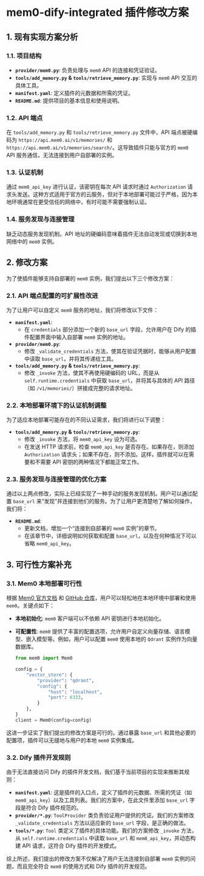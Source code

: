 # mem0-dify-integrated 插件修改方案

## 1. 现有实现方案分析

### 1.1. 项目结构

- **`provider/mem0.py`**: 负责处理与 `mem0` API 的连接和凭证验证。
- **`tools/add_memory.py` & `tools/retrieve_memory.py`**: 实现与 `mem0` API 交互的具体工具。
- **`manifest.yaml`**: 定义插件的元数据和所需的凭证。
- **`README.md`**: 提供项目的基本信息和使用说明。

### 1.2. API 端点

在 `tools/add_memory.py` 和 `tools/retrieve_memory.py` 文件中，API 端点被硬编码为 `https://api.mem0.ai/v1/memories/` 和 `https://api.mem0.ai/v1/memories/search/`。这导致插件只能与官方的 `mem0` API 服务通信，无法连接到用户自部署的实例。

### 1.3. 认证机制

通过 `mem0_api_key` 进行认证，该密钥在每次 API 请求时通过 `Authorization` 请求头发送。这种方式适用于官方的云服务，但对于本地部署可能过于严格，因为本地环境通常在更受信任的网络中，有时可能不需要强制认证。

### 1.4. 服务发现与连接管理

缺乏动态服务发现机制。API 地址的硬编码意味着插件无法自动发现或切换到本地网络中的 `mem0` 实例。

## 2. 修改方案

为了使插件能够支持自部署的 `mem0` 实例，我们提出以下三个修改方案：

### 2.1. API 端点配置的可扩展性改进

为了让用户可以自定义 `mem0` 服务的地址，我们将修改以下文件：

- **`manifest.yaml`**:
  - 在 `credentials` 部分添加一个新的 `base_url` 字段，允许用户在 Dify 的插件配置界面中输入自部署 `mem0` 实例的地址。
- **`provider/mem0.py`**:
  - 修改 `_validate_credentials` 方法，使其在验证凭据时，能够从用户配置中读取 `base_url`，并将其传递给工具。
- **`tools/add_memory.py` & `tools/retrieve_memory.py`**:
  - 修改 `_invoke` 方法，使其不再使用硬编码的 URL，而是从 `self.runtime.credentials` 中获取 `base_url`，并将其与具体的 API 路径（如 `/v1/memories/`）拼接成完整的请求地址。

### 2.2. 本地部署环境下的认证机制调整

为了适应本地部署可能存在的不同认证需求，我们将进行以下调整：

- **`tools/add_memory.py` & `tools/retrieve_memory.py`**:
  - 修改 `_invoke` 方法，将 `mem0_api_key` 设为可选。
  - 在发送 HTTP 请求前，检查 `mem0_api_key` 是否存在。如果存在，则添加 `Authorization` 请求头；如果不存在，则不添加。这样，插件就可以在需要和不需要 API 密钥的两种情况下都能正常工作。

### 2.3. 服务发现与连接管理的优化方案

通过以上两点修改，实际上已经实现了一种手动的服务发现机制。用户可以通过配置 `base_url` 来“发现”并连接到他们的服务。为了让用户更清楚地了解如何操作，我们将：

- **`README.md`**:
  - 更新文档，增加一个“连接到自部署的 `mem0` 实例”的章节。
  - 在该章节中，详细说明如何获取和配置 `base_url`，以及在何种情况下可以省略 `mem0_api_key`。

## 3. 可行性方案补充

### 3.1. Mem0 本地部署可行性

根据 [Mem0 官方文档](https://docs.mem0.ai/open-source/python-quickstart) 和 [GitHub 仓库](https://github.com/mem0ai/mem0)，用户可以轻松地在本地环境中部署和使用 `mem0`。关键点如下：

- **本地初始化**: `mem0` 客户端可以不依赖 API 密钥进行本地初始化。
- **可配置性**: `mem0` 提供了丰富的配置选项，允许用户自定义向量存储、语言模型、嵌入模型等。例如，用户可以配置 `mem0` 使用本地的 `Qdrant` 实例作为向量数据库。

  ```python
  from mem0 import Mem0

  config = {
      "vector_store": {
          "provider": "qdrant",
          "config": {
              "host": "localhost",
              "port": 6333,
          }
      },
  }
  client = Mem0(config=config)
  ```

这进一步证实了我们提出的修改方案是可行的。通过暴露 `base_url` 和其他必要的配置项，插件可以无缝地与用户的本地 `mem0` 实例集成。

### 3.2. Dify 插件开发规则

由于无法直接访问 Dify 的插件开发文档，我们基于当前项目的实现来推断其规则：

- **`manifest.yaml`**: 这是插件的入口点，定义了插件的元数据、所需的凭证（如 `mem0_api_key`）以及工具列表。我们的方案中，在此文件里添加 `base_url` 字段是符合 Dify 插件规范的。
- **`provider/*.py`**: `ToolProvider` 类负责验证用户提供的凭证。我们的方案修改 `_validate_credentials` 方法以适应新的 `base_url` 字段，是正确的做法。
- **`tools/*.py`**: `Tool` 类定义了插件的具体功能。我们的方案修改 `_invoke` 方法，从 `self.runtime.credentials` 中读取 `base_url` 和 `mem0_api_key`，并动态构建 API 请求，这符合 Dify 插件的开发模式。

综上所述，我们提出的修改方案不仅解决了用户无法连接到自部署 `mem0` 实例的问题，而且完全符合 `mem0` 的使用方式和 Dify 插件的开发规范。